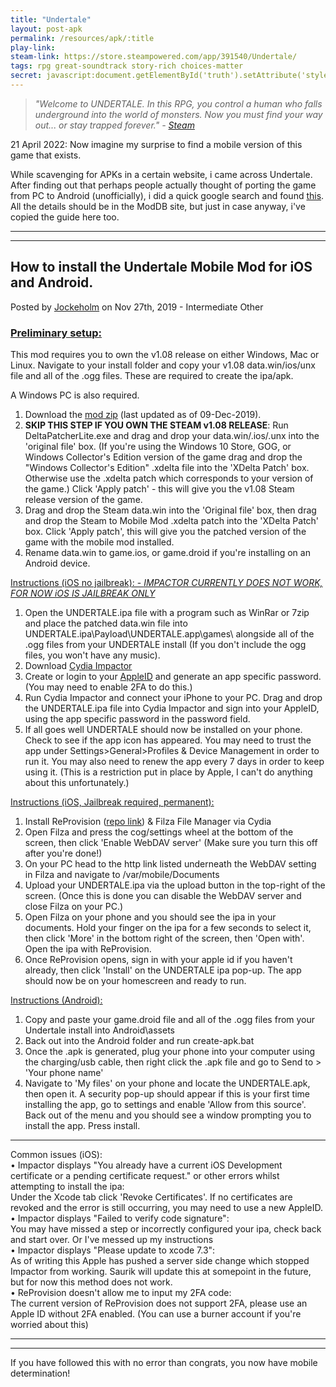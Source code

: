 ```yaml
---
title: "Undertale"
layout: post-apk
permalink: /resources/apk/:title
play-link: 
steam-link: https://store.steampowered.com/app/391540/Undertale/
tags: rpg great-soundtrack story-rich choices-matter
secret: javascript:document.getElementById('truth').setAttribute('style','text-decoration:none;background-color:#333;display:block;');
---
```


> _"Welcome to UNDERTALE. In this RPG, you control a human who falls underground into the world of monsters. Now you must find your way out... or stay trapped forever." - <a href="https://store.steampowered.com/app/391540/Undertale/" target="_blank">Steam</a>_

<span class="timestamp">21 April 2022:</span> Now imagine my surprise to find a mobile version of this game that exists.

While scavenging for APKs in a certain website, i came across Undertale. After finding out that perhaps people actually thought of porting the game from PC to Android (unofficially), i did a quick google search and found <a href="https://www.moddb.com/mods/undertale-mobile-mod" target="_blank">this</a>. All the details should be in the ModDB site, but just in case anyway, i've copied the guide here too.

---
---

## How to install the Undertale Mobile Mod for iOS and Android.

Posted by <a href="https://www.moddb.com/members/jockeholm" target="_blank">Jockeholm</a> on Nov 27th, 2019 - Intermediate Other

### <u>Preliminary setup:</u>

This mod requires you to own the v1.08 release on either Windows, Mac or Linux. Navigate to your install folder and copy your v1.08 data.win/ios/unx file and all of the .ogg files. These are required to create the ipa/apk.

A Windows PC is also required.

1. Download the <a href="https://arifhamed.com/static/archives/Undertale_Mobile_Mod_2.0.0.zip" target="_blank">mod zip</a> (last updated as of <span class="timestamp">09-Dec-2019</span>).
1. **SKIP THIS STEP IF YOU OWN THE STEAM v1.08 RELEASE**: Run DeltaPatcherLite.exe and drag and drop your data.win/.ios/.unx into the 'original file' box. (If you're using the Windows 10 Store, <span onclick="this.innerHTML='magnet:?xt=urn:btih:767CA0969B52378CF7FF12880AC3952EC280FD5E&tr=http%3A%2F%2Fbt2.t-ru.org%2Fann%3Fmagnet&dn=Undertale%20%5BL%5D%20%5BENG%5D%20(2015)%20(1.08)%20%5BGOG%5D'">GOG,</span> or Windows Collector's Edition version of the game drag and drop the "Windows Collector's Edition" .xdelta file into the 'XDelta Patch' box. Otherwise use the .xdelta patch which corresponds to your version of the game.) Click 'Apply patch' - this will give you the v1.08 Steam release version of the game.
1. Drag and drop the Steam data.win into the 'Original file' box, then drag and drop the Steam to Mobile Mod .xdelta patch into the 'XDelta Patch' box. Click 'Apply patch', this will give you the patched version of the game with the mobile mod installed.
1. Rename data.win to game.ios, or game.droid if you're installing on an Android device.

<u>Instructions (iOS no jailbreak): - _IMPACTOR CURRENTLY DOES NOT WORK, FOR NOW iOS IS JAILBREAK ONLY_</u>

1. Open the UNDERTALE.ipa file with a program such as WinRar or 7zip and place the patched data.win file into UNDERTALE.ipa\Payload\UNDERTALE.app\games\ alongside all of the .ogg files from your UNDERTALE install (If you don't include the ogg files, you won't have any music).
1. Download <a href="http://www.cydiaimpactor.com/" target="_blank">Cydia Impactor</a>
1. Create or login to your <a href="https://appleid.apple.com/account/manage" target="_blank">AppleID</a> and generate an app specific password. (You may need to enable 2FA to do this.)
1. Run Cydia Impactor and connect your iPhone to your PC. Drag and drop the UNDERTALE.ipa file into Cydia Impactor and sign into your AppleID, using the app specific password in the password field.
1. If all goes well UNDERTALE should now be installed on your phone. Check to see if the app icon has appeared. You may need to trust the app under Settings>General>Profiles & Device Management in order to run it. You may also need to renew the app every 7 days in order to keep using it. (This is a restriction put in place by Apple, I can't do anything about this unfortunately.)

<u>Instructions (iOS, Jailbreak required, permanent):</u>

1. Install ReProvision (<a href="https://repo.incendo.ws/" target="_blank">repo link</a>) & Filza File Manager via Cydia
1. Open Filza and press the cog/settings wheel at the bottom of the screen, then click 'Enable WebDAV server' (Make sure you turn this off after you're done!)
1. On your PC head to the http link listed underneath the WebDAV setting in Filza and navigate to /var/mobile/Documents
1. Upload your UNDERTALE.ipa via the upload button in the top-right of the screen. (Once this is done you can disable the WebDAV server and close Filza on your PC.)
1. Open Filza on your phone and you should see the ipa in your documents. Hold your finger on the ipa for a few seconds to select it, then click 'More' in the bottom right of the screen, then 'Open with'. Open the ipa with ReProvision.
1. Once ReProvision opens, sign in with your apple id if you haven't already, then click 'Install' on the UNDERTALE ipa pop-up. The app should now be on your homescreen and ready to run.

<u>Instructions (Android):</u>

1. Copy and paste your game.droid file and all of the .ogg files from your Undertale install into Android\assets
1. Back out into the Android folder and run create-apk.bat
1. Once the .apk is generated, plug your phone into your computer using the charging/usb cable, then right click the .apk file and go to Send to > 'Your phone name'
1. Navigate to 'My files' on your phone and locate the UNDERTALE.apk, then open it. A security pop-up should appear if this is your first time installing the app, go to settings and enable 'Allow from this source'. Back out of the menu and you should see a window prompting you to install the app. Press install.

---

Common issues (iOS):<br>
• Impactor displays "You already have a current iOS Development certificate or a pending certificate request." or other errors whilst attempting to install the ipa:<br>
Under the Xcode tab click 'Revoke Certificates'. If no certificates are revoked and the error is still occurring, you may need to use a new AppleID.<br>
• Impactor displays "Failed to verify code signature":<br>
You may have missed a step or incorrectly configured your ipa, check back and start over. Or I've messed up my instructions<br>
• Impactor displays "Please update to xcode 7.3":<br>
As of writing this Apple has pushed a server side change which stopped Impactor from working. Saurik will update this at somepoint in the future, but for now this method does not work.<br>
• ReProvision doesn't allow me to input my 2FA code:<br>
The current version of ReProvision does not support 2FA, please use an Apple ID without 2FA enabled. (You can use a burner account if you're worried about this)<br>

---
---

If you have followed this with no error than congrats, you now have mobile determination!

<div class="text-center">
    <a id="truth" class="btn btn-dark btn-block w-100" onclick='apk("com.jockeholm.undertale_2.0.0.apk")' target="_blank" style="text-decoration: none; background-color: #333; display: none;"> Download <b>om.jockeholm.undertale_2.0.0.apk</b> (142 MB)</a>
</div>
